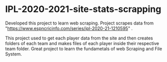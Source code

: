 # IPL-2020-2021-site-stats-scrapping

Developed this project to learn web scraping.
Project scrapes data from "https://www.espncricinfo.com/series/ipl-2020-21-1210595" .

This project used to get each player data from the site and then creates folders of each team and makes files of each player inside their respective team folder.
Great project to learn the fundametals of web Scraping and File System.
